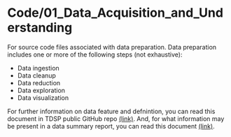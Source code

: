 # Code/01_Data_Acquisition_and_Understanding

For source code files associated with data preparation. Data preparation includes one or more of the following steps (not exhaustive):

- Data ingestion
- Data cleanup
- Data reduction
- Data exploration
- Data visualization

For further information on data feature and defnintion, 
you can read this document in TDSP public GitHub repo 
[(link)](https://github.com/Azure/Azure-TDSP-ProjectTemplate/blob/master/Docs/DataReport/Data%20Defintion.md). 
And, for what information may be present in a data summary report, you can read this document 
[(link)](https://github.com/Azure/Azure-TDSP-ProjectTemplate/blob/master/Docs/DataReport/DataSummaryReport.md).
